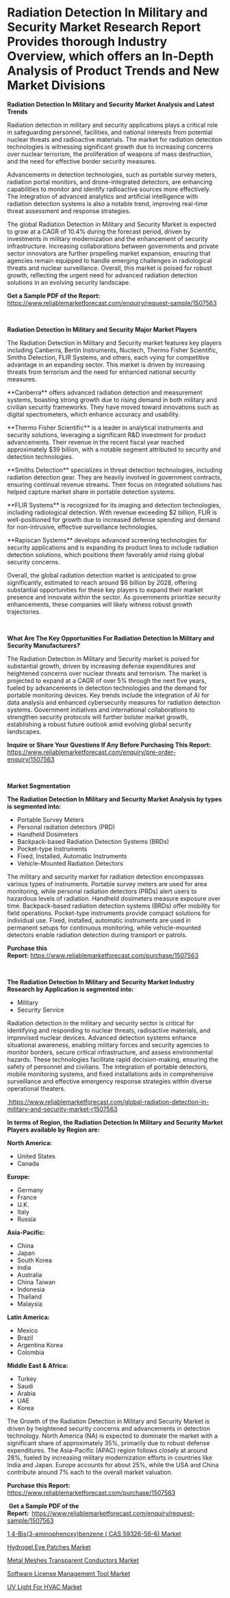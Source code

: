 <p><h1>Radiation Detection In Military and Security Market Research Report Provides thorough Industry Overview, which offers an In-Depth Analysis of Product Trends and New Market Divisions</h1></p><p><strong>Radiation Detection In Military and Security Market Analysis and Latest Trends</strong></p>
<p><p>Radiation detection in military and security applications plays a critical role in safeguarding personnel, facilities, and national interests from potential nuclear threats and radioactive materials. The market for radiation detection technologies is witnessing significant growth due to increasing concerns over nuclear terrorism, the proliferation of weapons of mass destruction, and the need for effective border security measures.</p><p>Advancements in detection technologies, such as portable survey meters, radiation portal monitors, and drone-integrated detectors, are enhancing capabilities to monitor and identify radioactive sources more effectively. The integration of advanced analytics and artificial intelligence with radiation detection systems is also a notable trend, improving real-time threat assessment and response strategies.</p><p>The global Radiation Detection in Military and Security Market is expected to grow at a CAGR of 10.4% during the forecast period, driven by investments in military modernization and the enhancement of security infrastructure. Increasing collaborations between governments and private sector innovators are further propelling market expansion, ensuring that agencies remain equipped to handle emerging challenges in radiological threats and nuclear surveillance. Overall, this market is poised for robust growth, reflecting the urgent need for advanced radiation detection solutions in an evolving security landscape.</p></p>
<p><strong>Get a Sample PDF of the Report:&nbsp;</strong> <a href="https://www.reliablemarketforecast.com/enquiry/request-sample/1507563">https://www.reliablemarketforecast.com/enquiry/request-sample/1507563</a></p>
<p>&nbsp;</p>
<p><strong>Radiation Detection In Military and Security Major Market Players</strong></p>
<p><p>The Radiation Detection in Military and Security market features key players including Canberra, Bertin Instruments, Nuctech, Thermo Fisher Scientific, Smiths Detection, FLIR Systems, and others, each vying for competitive advantage in an expanding sector. This market is driven by increasing threats from terrorism and the need for enhanced national security measures.</p><p>**Canberra** offers advanced radiation detection and measurement systems, boasting strong growth due to rising demand in both military and civilian security frameworks. They have moved toward innovations such as digital spectrometers, which enhance accuracy and usability.</p><p>**Thermo Fisher Scientific** is a leader in analytical instruments and security solutions, leveraging a significant R&D investment for product advancements. Their revenue in the recent fiscal year reached approximately $39 billion, with a notable segment attributed to security and detection technologies.</p><p>**Smiths Detection** specializes in threat detection technologies, including radiation detection gear. They are heavily involved in government contracts, ensuring continual revenue streams. Their focus on integrated solutions has helped capture market share in portable detection systems.</p><p>**FLIR Systems** is recognized for its imaging and detection technologies, including radiological detection. With revenue exceeding $2 billion, FLIR is well-positioned for growth due to increased defense spending and demand for non-intrusive, effective surveillance technologies.</p><p>**Rapiscan Systems** develops advanced screening technologies for security applications and is expanding its product lines to include radiation detection solutions, which positions them favorably amid rising global security concerns.</p><p>Overall, the global radiation detection market is anticipated to grow significantly, estimated to reach around $6 billion by 2028, offering substantial opportunities for these key players to expand their market presence and innovate within the sector. As governments prioritize security enhancements, these companies will likely witness robust growth trajectories.</p></p>
<p>&nbsp;</p>
<p><strong>What Are The Key Opportunities For Radiation Detection In Military and Security Manufacturers?</strong></p>
<p><p>The Radiation Detection in Military and Security market is poised for substantial growth, driven by increasing defense expenditures and heightened concerns over nuclear threats and terrorism. The market is projected to expand at a CAGR of over 5% through the next five years, fueled by advancements in detection technologies and the demand for portable monitoring devices. Key trends include the integration of AI for data analysis and enhanced cybersecurity measures for radiation detection systems. Government initiatives and international collaborations to strengthen security protocols will further bolster market growth, establishing a robust future outlook amid evolving global security landscapes.</p></p>
<p><strong>Inquire or Share Your Questions If Any Before Purchasing This Report:</strong> <a href="https://www.reliablemarketforecast.com/enquiry/pre-order-enquiry/1507563">https://www.reliablemarketforecast.com/enquiry/pre-order-enquiry/1507563</a></p>
<p>&nbsp;</p>
<p><strong>Market Segmentation</strong></p>
<p><strong>The Radiation Detection In Military and Security Market Analysis by types is segmented into:</strong></p>
<p><ul><li>Portable Survey Meters</li><li>Personal radiation detectors (PRD)</li><li>Handheld Dosimeters</li><li>Backpack-based Radiation Detection Systems (BRDs)</li><li>Pocket-type Instruments</li><li>Fixed, Installed, Automatic Instruments</li><li>Vehicle-Mounted Radiation Detectors</li></ul></p>
<p><p>The military and security market for radiation detection encompasses various types of instruments. Portable survey meters are used for area monitoring, while personal radiation detectors (PRDs) alert users to hazardous levels of radiation. Handheld dosimeters measure exposure over time. Backpack-based radiation detection systems (BRDs) offer mobility for field operations. Pocket-type instruments provide compact solutions for individual use. Fixed, installed, automatic instruments are used in permanent setups for continuous monitoring, while vehicle-mounted detectors enable radiation detection during transport or patrols.</p></p>
<p><strong>Purchase this Report:&nbsp;</strong><a href="https://www.reliablemarketforecast.com/purchase/1507563">https://www.reliablemarketforecast.com/purchase/1507563</a></p>
<p>&nbsp;</p>
<p><strong>The Radiation Detection In Military and Security Market Industry Research by Application is segmented into:</strong></p>
<p><ul><li>Military</li><li>Security Service</li></ul></p>
<p><p>Radiation detection in the military and security sector is critical for identifying and responding to nuclear threats, radioactive materials, and improvised nuclear devices. Advanced detection systems enhance situational awareness, enabling military forces and security agencies to monitor borders, secure critical infrastructure, and assess environmental hazards. These technologies facilitate rapid decision-making, ensuring the safety of personnel and civilians. The integration of portable detectors, mobile monitoring systems, and fixed installations aids in comprehensive surveillance and effective emergency response strategies within diverse operational theaters.</p></p>
<p><a href="https://www.reliablemarketforecast.com/global-radiation-detection-in-military-and-security-market-r1507563">&nbsp;https://www.reliablemarketforecast.com/global-radiation-detection-in-military-and-security-market-r1507563</a></p>
<p><strong>In terms of Region, the Radiation Detection In Military and Security Market Players available by Region are:</strong></p>
<p>
    <p> <strong> North America: </strong>
        <ul>
            <li>United States</li>
            <li>Canada</li>
        </ul>
        </p> 
    <p> <strong> Europe: </strong>
        <ul>
            <li>Germany</li>
            <li>France</li>
            <li>U.K.</li>
            <li>Italy</li>
            <li>Russia</li>
        </ul>
        </p> 
    <p> <strong> Asia-Pacific: </strong>
        <ul>
            <li>China</li>
            <li>Japan</li>
            <li>South Korea</li>
            <li>India</li>
            <li>Australia</li>
            <li>China Taiwan</li>
            <li>Indonesia</li>
            <li>Thailand</li>
            <li>Malaysia</li>
        </ul>
        </p> 
    <p> <strong> Latin America: </strong>
        <ul>
            <li>Mexico</li>
            <li>Brazil</li>
            <li>Argentina Korea</li>
            <li>Colombia</li>
        </ul>
        </p> 
    <p> <strong> Middle East & Africa: </strong>
        <ul>
            <li>Turkey</li>
            <li>Saudi</li>
            <li>Arabia</li>
            <li>UAE</li>
            <li>Korea</li>
        </ul>
    </p>
    </p>
<p><p>The Growth of the Radiation Detection in Military and Security Market is driven by heightened security concerns and advancements in detection technology. North America (NA) is expected to dominate the market with a significant share of approximately 35%, primarily due to robust defense expenditures. The Asia-Pacific (APAC) region follows closely at around 28%, fueled by increasing military modernization efforts in countries like India and Japan. Europe accounts for about 25%, while the USA and China contribute around 7% each to the overall market valuation.</p></p>
<p><strong>Purchase this Report: </strong><a href="https://www.reliablemarketforecast.com/purchase/1507563">https://www.reliablemarketforecast.com/purchase/1507563</a></p>
<p>&nbsp;<strong>Get a Sample PDF of the Report:&nbsp;&nbsp;</strong><a href="https://www.reliablemarketforecast.com/enquiry/request-sample/1507563">https://www.reliablemarketforecast.com/enquiry/request-sample/1507563</a></p>
<p><strong></strong></p>
<p><p><a href="https://medium.com/@htf54hf/1-4-bis-3-aminophenoxy-benzene-cas-59326-56-6-market-size-share-competitive-landscape-and-7dbda1c75617">1,4-Bis(3-aminophenoxy)benzene ( CAS 59326-56-6) Market</a></p><p><a href="https://issuu.com/reportprime-2/docs/hydrogel-eye-patches-market-size-20_31516c5963157f">Hydrogel Eye Patches Market</a></p><p><a href="https://github.com/RickHolmes3/Market-Research-Report-List-6/blob/main/metal-meshes-transparent-conductors-market.md">Metal Meshes Transparent Conductors Market</a></p><p><a href="https://www.linkedin.com/pulse/global-software-license-management-tool-market-share-growth-kmule">Software License Management Tool Market</a></p><p><a href="https://www.linkedin.com/pulse/uv-light-hvac-market-share-analysis-growth-trends-forecasts-period-sq4ef?trackingId=uYIcGg6iRR6MgYwRUGd0eg%3D%3D">UV Light For HVAC Market</a></p></p>